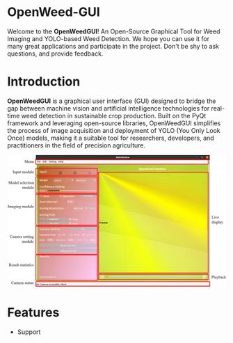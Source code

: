 # OpenWeed-GUI
Welcome to the **OpenWeedGUI**! An Open-Source Graphical Tool for Weed Imaging and YOLO-based Weed Detection. We hope you can use it for many great applications and participate in the project. Don't be shy to ask questions, and provide feedback.
# Introduction
**OpenWeedGUI** is a graphical user interface (GUI) designed to bridge the gap between machine vision and artificial intelligence technologies for real-time weed detection in sustainable crop production. Built on the PyQt framework and leveraging open-source libraries, OpenWeedGUI simplifies the process of image acquisition and deployment of YOLO (You Only Look Once) models, making it a suitable tool for researchers, developers, and practitioners in the field of precision agriculture.

![GUI Layout](./Pictures/GUILayout.jpg "GUI Layout")

# Features
- Support 


